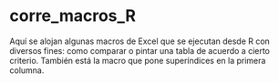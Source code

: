 # corre_macros_R
Aquí se alojan algunas macros de Excel que se ejecutan desde R con diversos fines: como comparar o pintar una tabla de acuerdo a cierto criterio. También está la macro que pone superíndices en la primera columna.
